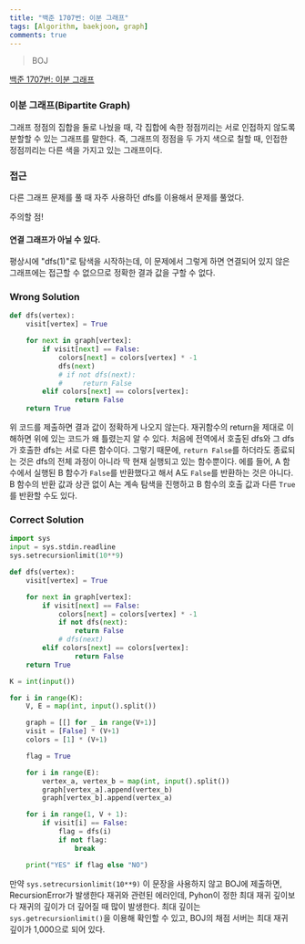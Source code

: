 ```yaml
---
title: "백준 1707번: 이분 그래프"
tags: [Algorithm, baekjoon, graph]
comments: true
---
```


> BOJ

[백준 1707번: 이분 그래프](https://www.acmicpc.net/problem/1707)

### 이분 그래프(Bipartite Graph)

그래프 정점의 집합을 둘로 나눴을 때, 각 집합에 속한 정점끼리는 서로 인접하지 않도록 분할할 수 있는 그래프를 말한다.
즉, 그래프의 정점을 두 가지 색으로 칠할 때, 인접한 정점끼리는 다른 색을 가지고 있는 그래프이다.

### 접근

다른 그래프 문제를 풀 때 자주 사용하던 dfs를 이용해서 문제를 풀었다.

주의할 점!

#### 연결 그래프가 아닐 수 있다.

평상시에 "dfs(1)"로 탐색을 시작하는데, 이 문제에서 그렇게 하면 연결되어 있지 않은 그래프에는 접근할 수 없으므로 정확한 결과 값을 구할 수 없다.

### Wrong Solution

```python
def dfs(vertex):
    visit[vertex] = True

    for next in graph[vertex]:
        if visit[next] == False:
            colors[next] = colors[vertex] * -1
            dfs(next)
            # if not dfs(next):
            #     return False
        elif colors[next] == colors[vertex]:
                return False
    return True
```

위 코드를 제출하면 결과 값이 정확하게 나오지 않는다.
재귀함수의 return을 제대로 이해하면 위에 있는 코드가 왜 틀렸는지 알 수 있다.
처음에 전역에서 호출된 dfs와 그 dfs가 호출한 dfs는 서로 다른 함수이다. 그렇기 때문에, `return False`를 하더라도 종료되는 것은 dfs의 전체 과정이 아니라 딱 현재 실행되고 있는 함수뿐이다.
에를 들어, A 함수에서 실행된 B 함수가 `False`를 반환했다고 해서 A도 `False`를 반환하는 것은 아니다. B 함수의 반환 값과 상관 없이 A는 계속 탐색을 진행하고 B 함수의 호출 값과 다른 `True`를 반환할 수도 있다.

### Correct Solution

```python
import sys
input = sys.stdin.readline
sys.setrecursionlimit(10**9)

def dfs(vertex):
    visit[vertex] = True

    for next in graph[vertex]:
        if visit[next] == False:
            colors[next] = colors[vertex] * -1
            if not dfs(next):
                return False
            # dfs(next)
        elif colors[next] == colors[vertex]:
                return False
    return True

K = int(input())

for i in range(K):
    V, E = map(int, input().split())

    graph = [[] for _ in range(V+1)]
    visit = [False] * (V+1)
    colors = [1] * (V+1)

    flag = True

    for i in range(E):
        vertex_a, vertex_b = map(int, input().split())
        graph[vertex_a].append(vertex_b)
        graph[vertex_b].append(vertex_a)

    for i in range(1, V + 1):
        if visit[i] == False:
            flag = dfs(i)
            if not flag:
                break

    print("YES" if flag else "NO")
```

만약 `sys.setrecursionlimit(10**9)` 이 문장을 사용하지 않고 BOJ에 제출하면, RecursionError가 발생한다 재귀와 관련된 에러인데, Pyhon이 정한 최대 재귀 깊이보다 재귀의 깊이가 더 깊어질 때 많이 발생한다. 최대 깊이는 `sys.getrecursionlimit()`을 이용해 확인할 수 있고, BOJ의 채점 서버는 최대 재귀 깊이가 1,000으로 되어 있다.
